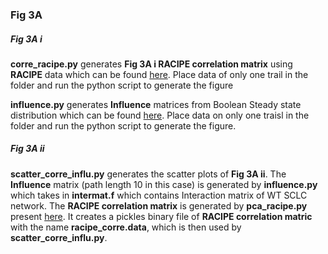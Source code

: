 ### Fig 3A

##### Fig 3A i

**corre_racipe.py** generates **Fig 3A i RACIPE correlation matrix**  using **RACIPE** data which can be found [here](https://drive.google.com/drive/folders/1PKs5vHkXCoJm9Wcg7P4nBPdPrFJCxJ5B?usp=sharing). Place data of only one trail in the folder and run the python script to generate the figure


**influence.py** generates **Influence** matrices from Boolean Steady state distribution which can be found [here](https://github.com/uday2607/CSB-SCLC/Simulation_Data). Place data on only one traisl in the folder and run the python script to generate the figure.

##### Fig 3A ii

**scatter_corre_influ.py** generates the scatter plots of **Fig 3A ii**. The **Influence** matrix (path length 10 in this case) is generated by **influence.py** which takes in **intermat.f** which contains Interaction matrix of WT SCLC network. The **RACIPE correlation matrix** is generated by **pca_racipe.py** present [here](https://github.com/uday2607/CSB-SCLC/tree/master/Figures/Fig%203/Fig%203A/A%20ii/RACIPE). It creates a pickles binary file of **RACIPE correlation matric** with the name **racipe_corre.data**, which is then used by **scatter_corre_influ.py**. 
